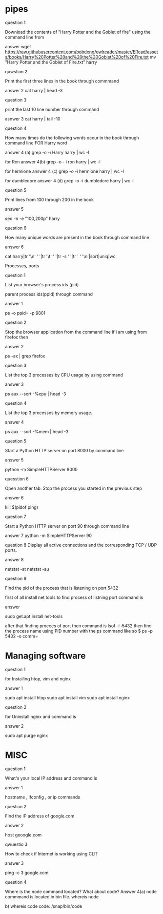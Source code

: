 # pipes
question 1

Download the contents of "Harry Potter and the Goblet of fire" using the command line from

answer 
wget https://raw.githubusercontent.com/bobdeng/owlreader/master/ERead/assets/books/Harry%20Potter%20and%20the%20Goblet%20of%20Fire.txt
mv "Harry Potter and the Goblet of Fire.txt" harry


quwstion 2

Print the first three lines in the book through commmand

answer 2
cat harry | head -3


question 3 

print the last 10 line number through command

asnwer 3
cat harry | tail -10

question 4

How many times do the following words occur in the book through command line
FOR Harry word

answer 4 (a)
grep -o -i Harry harry | wc -l

for Ron
answer 4(b)
grep -o - i ron harry | wc -l
 
 for hermione
 answer 4 (c)
 grep -o -i hermione harry | wc -l

for dumbledore
answer 4 (d)
grep -o -i dumbledore harry | wc -l



question 5

Print lines from 100 through 200 in the book

answer 5

sed -n -e "100,200p" harry


question 6

How many unique words are present in the book through command line

answer 6

cat harry|tr '\n' ' '|tr '\t' ' '|tr -s ' '|tr ' ' '\n'|sort|uniq|wc




Processes, ports

question 1

List your browser's process ids (pid) 


parent process ids(ppid) through command


answer 1
 
ps -o ppid= -p 9801

question 2

Stop the browser application from the command line if i am using from firefox then

answer 2 

ps -ax | grep firefox

question 3

List the top 3 processes by CPU usage by using command

answer 3

ps aux --sort -%cpu | head -3


question 4

List the top 3 processes by memory usage.

answer 4

ps aux --sort -%mem | head -3


question 5

Start a Python HTTP server on port 8000 by command line

answer 5

python -m SimpleHTTPServer 8000

quesstion 6

Open another tab. Stop the process you started in the previous step

answer 6

kill $(pidof ping)


question 7

Start a Python HTTP server on port 90 through command line

answer 7
python -m SimpleHTTPServer 90

question 8
Display all active connections and the corresponding TCP / UDP ports.


answer 8

netstat -at
netstat -au
  

question 9

Find the pid of the process that is listening on port 5432

first of all install net tools to find process of listning port command is

answer

sudo get.apt install net-tools

after that finding procees of port then command is 
lsof -i :5432
then find the process name using PID number with the ps command like so
$ ps -p 5432 -o comm=





# Managing software

question 1

for Installing htop, vim and nginx

answer 1

sudo apt install htop
sudo apt install vim
sudo apt install nginx

question 2

for Uninstall nginx and command is

answer 2

sudo apt purge nginx





# MISC


question 1

What's your local IP address and command is

answer 1

hostname , ifconfig , or ip commands


question 2

Find the IP address of google.com

answer 2

host gooogle.com

qwuestio 3

How to check if Internet is working using CLI?

answer 3

ping -c 3 google.com

question 4

Where is the node command located? What about code?
Answer 4)a) node commmand is located in bin file.
  whereis node
  
 b)
  whereis code
 code: /snap/bin/code
